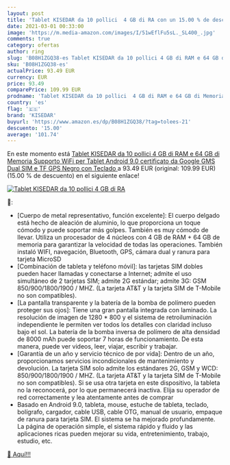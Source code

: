 ```yaml
---
layout: post
title: 'Tablet KISEDAR da 10 pollici  4 GB di RA con un 15.00 % de descuento'
date: 2021-03-01 00:33:00
image: 'https://m.media-amazon.com/images/I/51wEflFu5sL._SL400_.jpg'
comments: true
category: ofertas
author: ring
slug: 'B08H1ZGQ38-es Tablet KISEDAR da 10 pollici 4 GB di RAM e 64 GB di...'
sku: 'B08H1ZGQ38-es'
actualPrice: 93.49 EUR
currency: EUR
price: 93.49
comparePrice: 109.99 EUR
prodname: 'Tablet KISEDAR da 10 pollici  4 GB di RAM e 64 GB di Memoria Supporto WiFi per Tablet Android 9.0 certificato da Google GMS Dual SIM e TF  GPS  Negro con Teclado '
country: 'es'
flag: '🇪🇸'
brand: 'KISEDAR'
buyurl: 'https://www.amazon.es/dp/B08H1ZGQ38/?tag=tolees-21'
descuento: '15.00'
average: '101.74'
---
```


En este momento está [Tablet KISEDAR da 10 pollici  4 GB di RAM e 64 GB di Memoria Supporto WiFi per Tablet Android 9.0 certificato da Google GMS Dual SIM e TF  GPS  Negro con Teclado ](https://www.amazon.es/dp/B08H1ZGQ38/?tag=tolees-21) a 93.49 EUR (original: 109.99 EUR) (15.00 %  de descuento) en el siguiente enlace!

[![Tablet KISEDAR da 10 pollici  4 GB di RA](https://m.media-amazon.com/images/I/51wEflFu5sL._SL400_.jpg)](https://www.amazon.es/dp/B08H1ZGQ38/?tag=tolees-21)

🔎:

- [Cuerpo de metal representativo, función excelente]: El cuerpo delgado está hecho de aleación de aluminio, lo que proporciona un toque cómodo y puede soportar más golpes. También es muy cómodo de llevar. Utiliza un procesador de 4 núcleos con 4 GB de RAM + 64 GB de memoria para garantizar la velocidad de todas las operaciones. También instaló WIFI, navegación, Bluetooth, GPS, cámara dual y ranura para tarjeta MicroSD
- [Combinación de tableta y teléfono móvil]: las tarjetas SIM dobles pueden hacer llamadas y conectarse a Internet; admite el uso simultáneo de 2 tarjetas SIM; admite 2G estándar; admite 3G: GSM 850/900/1800/1900 / MHZ. (La tarjeta AT&T y la tarjeta SIM de T-Mobile no son compatibles).
- [La pantalla transparente y la batería de la bomba de polímero pueden proteger sus ojos]: Tiene una gran pantalla integrada con laminado. La resolución de imagen de 1280 * 800 y el sistema de retroiluminación independiente le permiten ver todos los detalles con claridad incluso bajo el sol. La batería de la bomba inversa de polímero de alta densidad de 8000 mAh puede soportar 7 horas de funcionamiento. De esta manera, puede ver videos, leer, viajar, escribir y trabajar.
- [Garantía de un año y servicio técnico de por vida]: Dentro de un año, proporcionamos servicios incondicionales de mantenimiento y devolución. La tarjeta SIM solo admite los estándares 2G, GSM y WCD: 850/900/1800/1900 / MHZ. (La tarjeta AT&T y la tarjeta SIM de T-Mobile no son compatibles). Si se usa otra tarjeta en este dispositivo, la tableta no la reconocerá, por lo que permanecerá inactiva. Elija su operador de red correctamente y lea atentamente antes de comprar
- Basado en Android 9.0, tableta, mouse, estuche de tableta, teclado, bolígrafo, cargador, cable USB, cable OTG, manual de usuario, empaque de ranura para tarjeta SIM. El sistema se ha mejorado profundamente. La página de operación simple, el sistema rápido y fluido y las aplicaciones ricas pueden mejorar su vida, entretenimiento, trabajo, estudio, etc.

[🛒 Aquí!!!](https://www.amazon.es/dp/B08H1ZGQ38/?tag=tolees-21)
